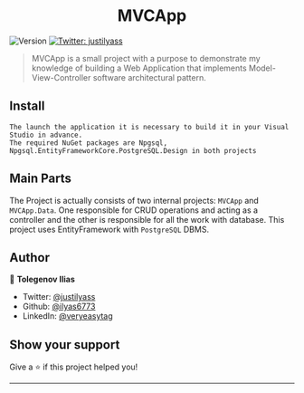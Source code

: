 <h1 align="center">MVCApp</h1>
<p>
  <img alt="Version" src="https://img.shields.io/badge/version-1.0-blue.svg?cacheSeconds=2592000" />
  <a href="https://twitter.com/justilyass" target="_blank">
    <img alt="Twitter: justilyass" src="https://img.shields.io/twitter/follow/justilyass.svg?style=social" />
  </a>
</p>

> MVCApp is a small project with a purpose to demonstrate my knowledge of building a Web Application that implements Model-View-Controller software architectural pattern.


## Install

```
The launch the application it is necessary to build it in your Visual Studio in advance.
The required NuGet packages are Npgsql, Npgsql.EntityFrameworkCore.PostgreSQL.Design in both projects
```

## Main Parts

The Project is actually consists of two internal projects: `MVCApp` and `MVCApp.Data`. One responsible for CRUD operations and acting as a controller and the other is responsible for all the work with database. This project uses EntityFramework with `PostgreSQL` DBMS.

## Author

👤 **Tolegenov Ilias**

* Twitter: [@justilyass](https://twitter.com/justilyass)
* Github: [@ilyas6773](https://github.com/ilyas6773)
* LinkedIn: [@veryeasytag](https://linkedin.com/in/veryeasytag)

## Show your support

Give a ⭐️ if this project helped you!

***
